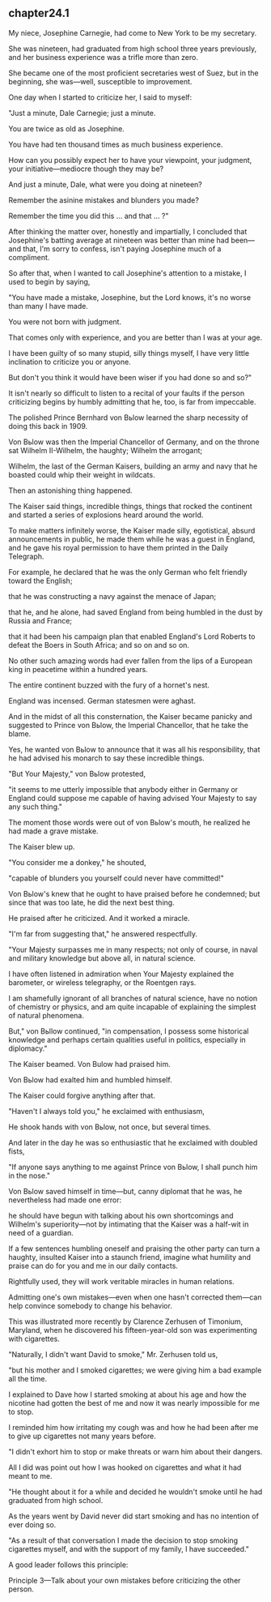 
chapter24.1
---
My niece, Josephine Carnegie, had come to New York to be my secretary.

She was nineteen, had graduated from high school three years previously, and her business experience was a trifle more than zero.

She became one of the most proficient secretaries west of Suez, but in the beginning, she was—well, susceptible to improvement.

One day when I started to criticize her, I said to myself:

"Just a minute, Dale Carnegie; just a minute.

You are twice as old as Josephine.

You have had ten thousand times as much business experience.

How can you possibly expect her to have your viewpoint, your judgment, your initiative—mediocre though they may be?

And just a minute, Dale, what were you doing at nineteen?

Remember the asinine mistakes and blunders you made?

Remember the time you did this ... and that ... ?"

After thinking the matter over, honestly and impartially, I concluded that Josephine's batting average at nineteen was better than mine had been—and that, I'm sorry to confess, isn't paying Josephine much of a compliment.

So after that, when I wanted to call Josephine's attention to a mistake, I used to begin by saying,

"You have made a mistake, Josephine, but the Lord knows, it's no worse than many I have made.

You were not born with judgment.

That comes only with experience, and you are better than I was at your age.

I have been guilty of so many stupid, silly things myself, I have very little inclination to criticize you or anyone.

But don't you think it would have been wiser if you had done so and so?"

It isn't nearly so difficult to listen to a recital of your faults if the person criticizing begins by humbly admitting that he, too, is far from impeccable.

The polished Prince Bernhard von Bьlow learned the sharp necessity of doing this back in 1909.

Von Bьlow was then the Imperial Chancellor of Germany, and on the throne sat Wilhelm II-Wilhelm, the haughty; Wilhelm the arrogant;

Wilhelm, the last of the German Kaisers, building an army and navy that he boasted could whip their weight in wildcats.

Then an astonishing thing happened.

The Kaiser said things, incredible things, things that rocked the continent and started a series of explosions heard around the world.

To make matters infinitely worse, the Kaiser made silly, egotistical, absurd announcements in public, he made them while he was a guest in England, and he gave his royal permission to have them printed in the Daily Telegraph.

For example, he declared that he was the only German who felt friendly toward the English;

that he was constructing a navy against the menace of Japan;

that he, and he alone, had saved England from being humbled in the dust by Russia and France;

that it had been his campaign plan that enabled England's Lord Roberts to defeat the Boers in South Africa; and so on and so on.

No other such amazing words had ever fallen from the lips of a European king in peacetime within a hundred years.

The entire continent buzzed with the fury of a hornet's nest.

England was incensed. German statesmen were aghast.

And in the midst of all this consternation, the Kaiser became panicky and suggested to Prince von Bьlow, the Imperial Chancellor, that he take the blame.

Yes, he wanted von Bьlow to announce that it was all his responsibility, that he had advised his monarch to say these incredible things.

"But Your Majesty," von Bьlow protested,

"it seems to me utterly impossible that anybody either in Germany or England could suppose me capable of having advised Your Majesty to say any such thing."

The moment those words were out of von Bьlow's mouth, he realized he had made a grave mistake.

The Kaiser blew up.

"You consider me a donkey," he shouted,

"capable of blunders you yourself could never have committed!"

Von Bьlow's knew that he ought to have praised before he condemned; but since that was too late, he did the next best thing.

He praised after he criticized. And it worked a miracle.

"I'm far from suggesting that," he answered respectfully.

"Your Majesty surpasses me in many respects; not only of course, in naval and military knowledge but above all, in natural science.

I have often listened in admiration when Your Majesty explained the barometer, or wireless telegraphy, or the Roentgen rays.

I am shamefully ignorant of all branches of natural science, have no notion of chemistry or physics, and am quite incapable of explaining the simplest of natural phenomena.

But," von Bьllow continued, "in compensation, I possess some historical knowledge and perhaps certain qualities useful in politics, especially in diplomacy."

The Kaiser beamed. Von Bulow had praised him.

Von Bьlow had exalted him and humbled himself.

The Kaiser could forgive anything after that.

"Haven't I always told you," he exclaimed with enthusiasm,

He shook hands with von Bьlow, not once, but several times.

And later in the day he was so enthusiastic that he exclaimed with doubled fists,

"If anyone says anything to me against Prince von Bьlow, I shall punch him in the nose."

Von Bьlow saved himself in time—but, canny diplomat that he was, he nevertheless had made one error:

he should have begun with talking about his own shortcomings and Wilhelm's superiority—not by intimating that the Kaiser was a half-wit in need of a guardian.

If a few sentences humbling oneself and praising the other party can turn a haughty, insulted Kaiser into a staunch friend, imagine what humility and praise can do for you and me in our daily contacts.

Rightfully used, they will work veritable miracles in human relations.

Admitting one's own mistakes—even when one hasn't corrected them—can help convince somebody to change his behavior.

This was illustrated more recently by Clarence Zerhusen of Timonium, Maryland, when he discovered his fifteen-year-old son was experimenting with cigarettes.

"Naturally, I didn't want David to smoke," Mr. Zerhusen told us,

"but his mother and I smoked cigarettes; we were giving him a bad example all the time.

I explained to Dave how I started smoking at about his age and how the nicotine had gotten the best of me and now it was nearly impossible for me to stop.

I reminded him how irritating my cough was and how he had been after me to give up cigarettes not many years before.

"I didn't exhort him to stop or make threats or warn him about their dangers.

All I did was point out how I was hooked on cigarettes and what it had meant to me.

"He thought about it for a while and decided he wouldn't smoke until he had graduated from high school.

As the years went by David never did start smoking and has no intention of ever doing so.

"As a result of that conversation I made the decision to stop smoking cigarettes myself, and with the support of my family, I have succeeded."

A good leader follows this principle:

Principle 3—Talk about your own mistakes before criticizing the other person.